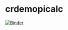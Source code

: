 # crdemopicalc
[![Binder](https://mybinder.org/badge_logo.svg)](https://mybinder.org/v2/gh/linans1/crdemopicalc/main?urlpath=%2Fdoc%2Ftree%2Fdarts.ipynb.txt)
